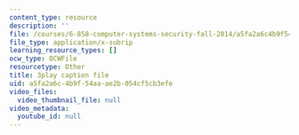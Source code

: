 ```yaml
---
content_type: resource
description: ''
file: /courses/6-858-computer-systems-security-fall-2014/a5fa2a6c4b9f54aaae2b054cf5cb3efe_BZTWXl9QNK8.vtt
file_type: application/x-subrip
learning_resource_types: []
ocw_type: OCWFile
resourcetype: Other
title: 3play caption file
uid: a5fa2a6c-4b9f-54aa-ae2b-054cf5cb3efe
video_files:
  video_thumbnail_file: null
video_metadata:
  youtube_id: null
---
```

